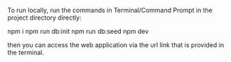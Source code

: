 To run locally, run the commands in Terminal/Command Prompt in the project directory directly:

npm i
npm run db:init
npm run db:seed
npm dev

then you can access the web application via the url link that is provided in the terminal.
